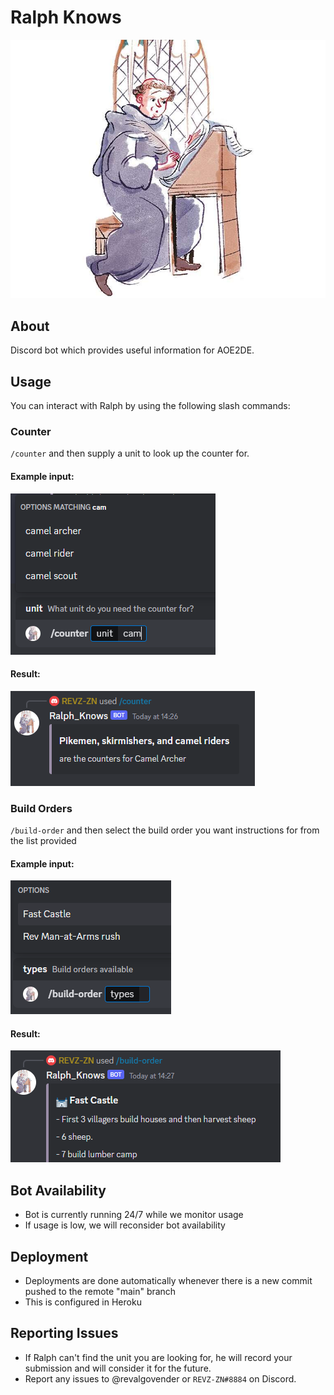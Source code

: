 # Ralph Knows

![Ralph image](/img/ralph.jpg)

## About
Discord bot which provides useful information for AOE2DE.

## Usage
You can interact with Ralph by using the following slash commands:

### Counter
`/counter` and then supply a unit to look up the counter for.

#### Example input:
![usage image](/img/auto-complete-usage.png)

#### Result:
![usage image](/img/counter-result.png)

### Build Orders
`/build-order` and then select the build order you want instructions for from the list provided

#### Example input:
![usage image](/img/build-order-usage.png)

#### Result:
![usage image](/img/build-order-result.png)

## Bot Availability
- Bot is currently running 24/7 while we monitor usage
- If usage is low, we will reconsider bot availability

## Deployment
- Deployments are done automatically whenever there is a new commit pushed to the remote "main" branch
- This is configured in Heroku

## Reporting Issues
- If Ralph can't find the unit you are looking for, he will record your submission and will consider it for the future.
- Report any issues to @revalgovender or `REVZ-ZN#8884` on Discord.
